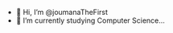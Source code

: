 - 👋 Hi, I’m @joumanaTheFirst
- 🌱 I’m currently studying Computer Science...
  
<!---
joumanaTheFirst/joumanaTheFirst is a ✨ special ✨ repository because its `README.md` (this file) appears on your GitHub profile.
You can click the Preview link to take a look at your changes.
--->
